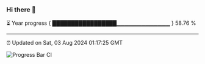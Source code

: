 ### Hi there 👋

⏳ Year progress { █████████████████▁▁▁▁▁▁▁▁▁▁▁▁▁ } 58.76 %

---

⏰ Updated on Sat, 03 Aug 2024 01:17:25 GMT

![Progress Bar CI](https://github.com/liununu/liununu/workflows/Progress%20Bar%20CI/badge.svg)
